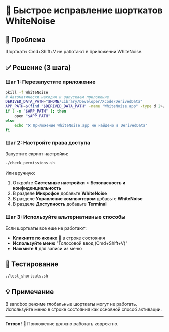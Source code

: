 # 🚀 Быстрое исправление шорткатов WhiteNoise

## 🎯 Проблема
Шорткаты Cmd+Shift+V не работают в приложении WhiteNoise.

## ✅ Решение (3 шага)

### Шаг 1: Перезапустите приложение
```bash
pkill -f WhiteNoise
# Автоматически находим и запускаем приложение
DERIVED_DATA_PATH="$HOME/Library/Developer/Xcode/DerivedData"
APP_PATH=$(find "$DERIVED_DATA_PATH" -name "WhiteNoise.app" -type d 2>/dev/null | head -1)
if [ -n "$APP_PATH" ]; then
    open "$APP_PATH"
else
    echo "❌ Приложение WhiteNoise.app не найдено в DerivedData"
fi
```

### Шаг 2: Настройте права доступа
Запустите скрипт настройки:
```bash
./check_permissions.sh
```

Или вручную:
1. Откройте **Системные настройки** > **Безопасность и конфиденциальность**
2. В разделе **Микрофон** добавьте **WhiteNoise**
3. В разделе **Управление компьютером** добавьте **WhiteNoise**
4. В разделе **Доступность** добавьте **Terminal**

### Шаг 3: Используйте альтернативные способы
Если шорткаты все еще не работают:

- **Кликните по иконке** 🎤 в строке состояния
- **Используйте меню** "Голосовой ввод (Cmd+Shift+V)"
- **Нажмите R** для записи из меню

## 🧪 Тестирование
```bash
./test_shortcuts.sh
```

## 💡 Примечание
В sandbox режиме глобальные шорткаты могут не работать. Используйте меню в строке состояния как основной способ активации.

---
**Готово!** 🎉 Приложение должно работать корректно. 